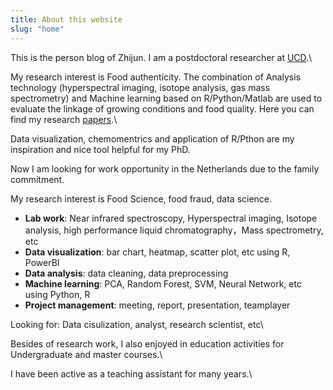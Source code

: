 ```yaml
---
title: About this website
slug: "home"
---
```


This is the person blog of Zhijun. I am a postdoctoral researcher at [UCD](https://www.ucd.ie).\

My research interest is Food authenticity. The combination of Analysis technology (hyperspectral imaging, isotope analysis, gas mass spectrometry) and Machine learning based on R/Python/Matlab are used to evaluate the linkage of growing conditions and food quality. Here you can find my research [papers](https://www.researchgate.net/profile/Zhijun-Wang-18).\

Data visualization, chemomentrics and application of R/Pthon are my inspiration and nice tool helpful for my PhD.

Now I am looking for work opportunity in the Netherlands due to the family commitment.

My research interest is Food Science, food fraud, data science. 

- **Lab work**: Near infrared spectroscopy, Hyperspectral imaging, Isotope analysis, high performance liquid chromatography，Mass spectrometry, etc
- **Data visualization**: bar chart, heatmap, scatter plot, etc using R, PowerBI
- **Data analysis**: data cleaning, data preprocessing
- **Machine learning**: PCA, Random Forest, SVM, Neural Network, etc using Python, R
- **Project management**: meeting, report, presentation, teamplayer

Looking for: Data cisulization, analyst, research scientist, etc\

Besides of research work, I also enjoyed in education activities for Undergraduate and master courses.\

I have been active as a teaching assistant for many years.\


